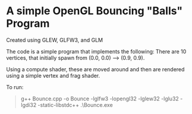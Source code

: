 # A simple OpenGL Bouncing "Balls" Program
Created using GLEW, GLFW3, and GLM

The code is a simple program that implements the following:
There are 10 vertices, that initially spawn from (0.0, 0.0) --> (0.9, 0.9).

Using a compute shader, these are moved around and then are rendered using a simple vertex and frag shader.

To run: 
> g++ Bounce.cpp -o Bounce -lglfw3 -lopengl32 -lglew32 -lglu32 -lgdi32 -static-libstdc++
> .\Bounce.exe